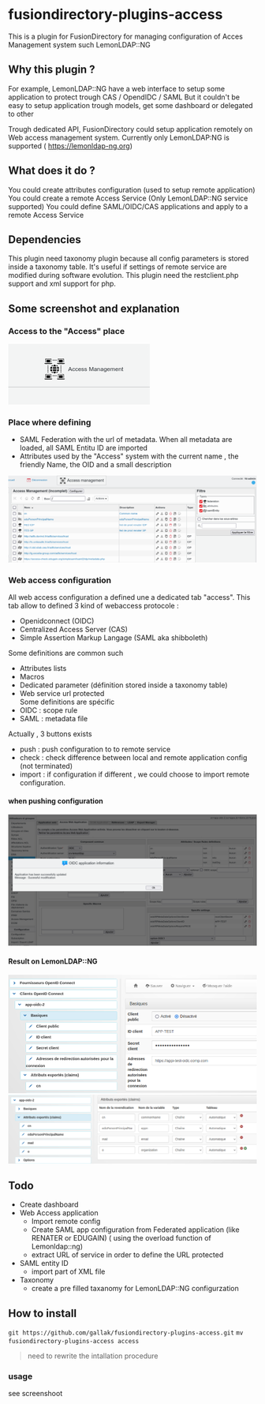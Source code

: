 # fusiondirectory-plugins-access

This is a plugin for FusionDirectory for managing configuration of Acces Management system such LemonLDAP::NG

## Why this plugin ?

For example, LemonLDAP::NG have a web interface to setup some application to protect trough CAS / OpendIDC / SAML
But it couldn't be easy to setup application trough models, get some dashboard or delegated to other

Trough dedicated API, FusionDirectory could setup application remotely on Web access management system.
Currently only LemonLDAP:NG is supported ( https://lemonldap-ng.org)

## What does it do ?

You could create attributes configuration (used to setup remote application)
You could create a remote Access Service (Only LemonLDAP::NG service supported)
You could define SAML/OIDC/CAS applications and apply to a remote Access Service

## Dependencies
This plugin need taxonomy plugin because all config parameters is stored inside a taxonomy table. It's useful if settings of remote service are modified during software evolution.
This plugin need the restclient.php support and xml support for php.

## Some screenshot and explanation

### Access to the "Access" place
 
![Access to the access place](./contrib/docs/access.png)
### Place where defining
  - SAML Federation  with the url of metadata. When all metadata are loaded, all SAML Entitu ID are imported
  - Attributes used by the "Access" system with the current name , the friendly Name, the OID and a small description

![Access to the access place](./contrib/docs/fed-attr-entity.png)

### Web access configuration

All web access configuration a defined une a dedicated tab "access".
This tab allow to defined 3 kind of webaccess protocole : 
  - Openidconnect (OIDC)
  - Centralized Access Server (CAS)
  - Simple Assertion Markup Langage (SAML aka shibboleth)
  
Some definitions are common such
  - Attributes lists
  - Macros 
  - Dedicated parameter (définition stored inside a taxonomy table)
  - Web service url protected  
 Some definitions are spécific
  - OIDC : scope rule
  - SAML : metadata file
  
Actually , 3 buttons exists
  - push : push configuration to to remote service
  - check : check difference between local and remote application config (not terminated)
  - import : if configuration if different , we could choose to import remote configuration.
 
 #### when pushing configuration
 
![Push configuration](./contrib/docs/push-oidc.png)
 
 #### Result on LemonLDAP::NG
 
![App definition](./contrib/docs/llng-oidc-conf.png)
![Attribute definition](./contrib/docs/llng-oidc-app.png)


## Todo
  - Create dashboard
  - Web Access application
    - Import remote config
    - Create SAML app configuration from Federated application (like RENATER or EDUGAIN) ( using the overload function of Lemonldap::ng)
    - extract URL of service in order to define the URL protected
  - SAML entity ID
    - import part of XML file
  - Taxonomy
    - create a pre filled taxanomy for LemonLDAP::NG configurzation
  

## How to install

`git https://github.com/gallak/fusiondirectory-plugins-access.git`
`mv fusiondirectory-plugins-access access`

> need to rewrite the intallation procedure

### usage

see screenshoot




